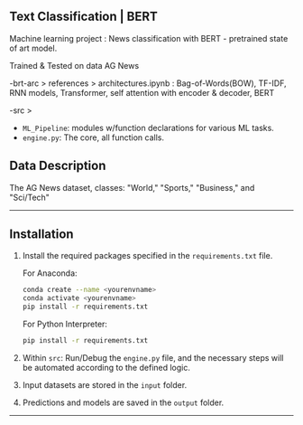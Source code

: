 ## Text Classification | BERT

Machine learning project : News classification with BERT - pretrained state of art model.

Trained & Tested on data AG News 

-brt-arc > references > architectures.ipynb : Bag-of-Words(BOW), TF-IDF, RNN models, Transformer, self attention with encoder & decoder, BERT

-src > 
- `ML_Pipeline`: modules w/function declarations for various ML tasks.
- `engine.py`: The core, all function calls.

## Data Description

The AG News dataset, classes: "World," "Sports," "Business," and "Sci/Tech" 

---

## Installation

1. Install the required packages specified in the `requirements.txt` file.

   For Anaconda:
   ```bash
   conda create --name <yourenvname>
   conda activate <yourenvname>
   pip install -r requirements.txt
   ```

   For Python Interpreter:
   ```bash
   pip install -r requirements.txt
   ```

2. Within `src`: Run/Debug the `engine.py` file, and the necessary steps will be automated according to the defined logic.

3. Input datasets are stored in the `input` folder.

4. Predictions and models are saved in the `output` folder.

---
